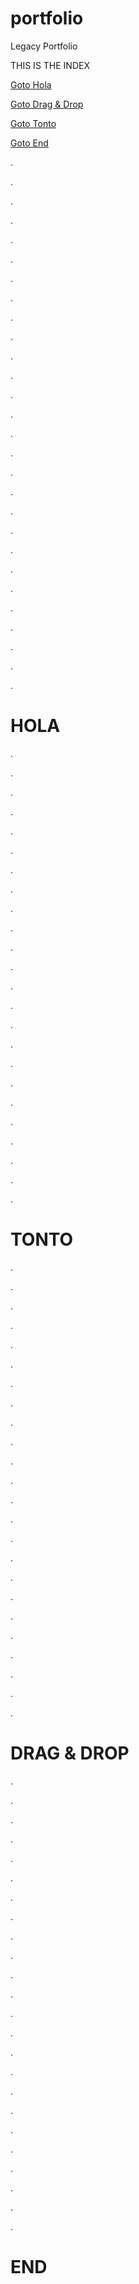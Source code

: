 # portfolio
Legacy Portfolio

THIS IS THE INDEX

[Goto Hola](#HOLA)

[Goto Drag & Drop](#DRAG-&-DROP)

[Goto Tonto](#TONTO)

[Goto End](#END)


.

.

.

.

.

.

.

.

.

.

.

.

.

.

.

.

.

.

.

.

.

.

.

.

.

.

.

.

# HOLA

.

.

.

.

.

.

.

.

.

.

.

.

.

.

.

.

.

.

.

.

.

.

.

.

# TONTO
.

.

.

.

.

.

.

.

.

.

.

.

.

.

.

.

.

.

.

.

.

.

.

.


# DRAG & DROP
.

.

.

.

.

.

.

.

.

.

.

.

.

.

.

.

.

.

.

.

.

.

.

.

# END
